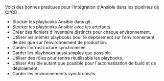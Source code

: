 Voici des bonnes pratiques pour l'intégration d'Ansible dans les pipelines de CI/CD :

- Stocker les playbooks Ansible dans git.
- Stocker les playbooks Ansible avec les artefacts.
- Créer des fichiers d'inventaire distincts pour chaque environnement.
- Utiliser les mêmes playbooks pour le déploiement sur l'environnement de dev que sur l'environnement de production.
- Garder l'infrastructure synchronisée.
- Garder les playbooks aussi simples que possible.
- Utiliser des rôles pour rentre réutilisable les playbooks.
- Utiliser Ansible autant que possible pour l'automatisation de build et de déploiement.
- Garder les environnements synchronisés.
